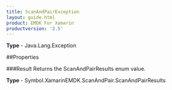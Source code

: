 ```yaml
---
title: ScanAndPairException
layout: guide.html
product: EMDK For Xamarin 
productversion: '2.5' 
---
```


    

**Type** - Java.Lang.Exception

##Properties

###Result
Returns the ScanAndPairResults enum value.

**Type** - Symbol.XamarinEMDK.ScanAndPair.ScanAndPairResults
